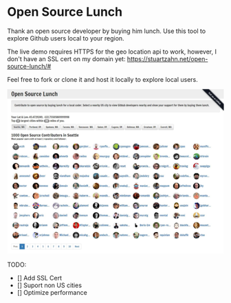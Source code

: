 <h1>Open Source Lunch</h1>
<p>Thank an open source developer by buying him lunch. Use this tool to explore Github users local to your region.</p>
<p>The live demo requires HTTPS for the geo location api to work, however, I don't have an SSL cert on my domain yet: <a href="https://stuartzahn.net/open-source-lunch/#">https://stuartzahn.net/open-source-lunch/#</a></p>
<p>Feel free to fork or clone it and host it locally to explore local users.</p>
<img src="osl-thumb.jpg" alt="Open Source Lunch"/>

TODO:
- [] Add SSL Cert
- [] Suport non US cities
- [] Optimize performance

